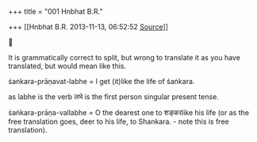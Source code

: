 +++
title = "001 Hnbhat B.R."

+++
[[Hnbhat B.R.	2013-11-13, 06:52:52 [Source](https://groups.google.com/g/samskrita/c/F0EyM5ju7Kg)]]





  
  



It is grammatically correct to split, but wrong to translate it as you have translated, but would mean like this.



 śaṅkara-prāṇavat-labhe = I get (it)like the life of  śaṅkara.



as labhe is the verb लभे is the first person singular present tense.



śaṅkara-prāṇa-vallabhe = O the dearest one to शङ्करlike his life (or as the free translation goes, deer to his life, to Shankara. - note this is free translation).









